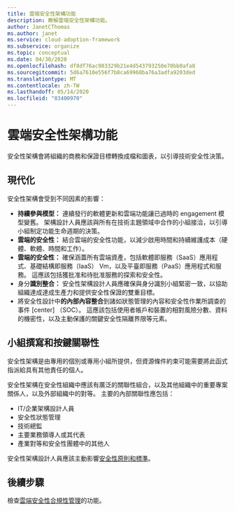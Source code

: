 ```yaml
---
title: 雲端安全性架構功能
description: 瞭解雲端安全性架構功能。
author: JanetCThomas
ms.author: janet
ms.service: cloud-adoption-framework
ms.subservice: organize
ms.topic: conceptual
ms.date: 04/30/2020
ms.openlocfilehash: df8df76ac903329b21e4d543793250e70bb0afa8
ms.sourcegitcommit: 5d6a7610e556f7b8ca69960ba76a3adfa9203ded
ms.translationtype: MT
ms.contentlocale: zh-TW
ms.lasthandoff: 05/14/2020
ms.locfileid: "83400970"
---
```

# <a name="cloud-security-architecture-functions"></a>雲端安全性架構功能

安全性架構會將組織的商務和保證目標轉換成檔和圖表，以引導技術安全性決策。

## <a name="modernization"></a>現代化

安全性架構會受到不同因素的影響：

- **持續參與模型：** 連續發行的軟體更新和雲端功能讓已過時的 engagement 模型變舊。 架構設計人員應該與所有在技術主題領域中合作的小組接洽，以引導小組制定功能生命週期的決策。
- **雲端的安全性：** 結合雲端的安全性功能，以減少啟用時間和持續維護成本（硬體、軟體、時間和工作）。
- **雲端的安全性：** 確保涵蓋所有雲端資產，包括軟體即服務（SaaS）應用程式、基礎結構即服務（IaaS） Vm，以及平臺即服務（PaaS）應用程式和服務。  這應該包括獲批准和待批准服務的探索和安全性。
- 身分**識別整合：** 安全性架構設計人員應確保與身分識別小組緊密一致，以協助組織達成達成生產力和提供安全性保證的雙重目標。
- 將安全性設計中**的內部內容整合**到諸如狀態管理的內容和安全性作業所調查的事件 [center] （SOC）。 這應該包括使用者帳戶和裝置的相對風險分數、資料的機密性，以及主動保護的關鍵安全性隔離界限等元素。

## <a name="team-composition-and-key-relationships"></a>小組撰寫和按鍵關聯性

安全性架構是由專用的個別或專用小組所提供，但資源條件約束可能需要將此函式指派給具有其他責任的個人。

安全性架構在安全性組織中應該有廣泛的關聯性組合，以及其他組織中的重要專案關係人，以及外部組織中的對等。 主要的內部關聯性應包括：

- IT/企業架構設計人員
- 安全性狀態管理
- 技術總監
- 主要業務領導人或其代表
- 產業對等和安全性團體中的其他人

安全性架構設計人員應該主動影響[安全性原則和標準](./cloud-security-policy-standards.md)。

## <a name="next-steps"></a>後續步驟

檢查[雲端安全性合規性管理](./cloud-security-compliance-management.md)的功能。
